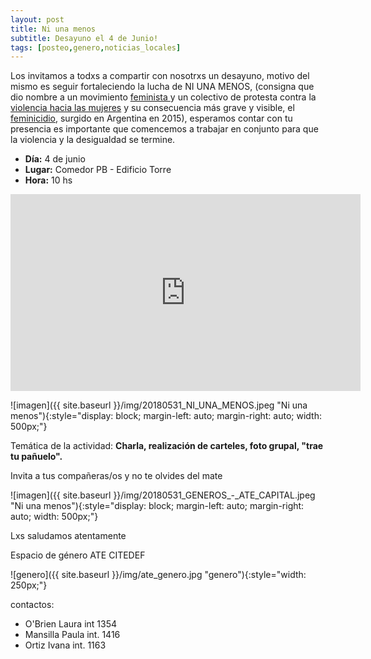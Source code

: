 ```yaml
---
layout: post
title: Ni una menos
subtitle: Desayuno el 4 de Junio!
tags: [posteo,genero,noticias_locales]
---
```


Los invitamos a todxs a compartir con nosotrxs un desayuno, motivo del mismo es seguir fortaleciendo la lucha de NI UNA MENOS,
(consigna que dio nombre a un movimiento
[feminista ](https://es.wikipedia.org/wiki/Feminismo) y un colectivo de protesta contra la
[violencia hacia las mujeres](https://es.wikipedia.org/wiki/Violencia_contra_la_mujer) y su consecuencia
más grave y visible, el [feminicidio](https://es.wikipedia.org/wiki/Feminicidio),
surgido en Argentina en 2015), esperamos contar con tu presencia es importante que comencemos a trabajar en
conjunto para que la violencia y la desigualdad se termine.

  - **Día:** 4 de junio
  - **Lugar:** Comedor PB - Edificio Torre
  - **Hora:** 10 hs

<iframe width="560" height="315" src="https://www.youtube.com/embed/4P1VktEk0vc" frameborder="0" allow="autoplay; encrypted-media" allowfullscreen></iframe>

![imagen]({{ site.baseurl }}/img/20180531_NI_UNA_MENOS.jpeg "Ni una menos"){:style="display: block; margin-left: auto; margin-right: auto; width: 500px;"}


Temática de la actividad: **Charla, realización de carteles, foto grupal, "trae tu pañuelo".**

<div class="alert alert-info" role="alert">
Invita a tus compañeras/os y no te olvides del mate
</div>


![imagen]({{ site.baseurl }}/img/20180531_GENEROS_-_ATE_CAPITAL.jpeg "Ni una menos"){:style="display: block; margin-left: auto; margin-right: auto; width: 500px;"}


Lxs saludamos atentamente

Espacio de género ATE CITEDEF

![genero]({{ site.baseurl }}/img/ate_genero.jpg "genero"){:style="width: 250px;"}


contactos:
  - O'Brien Laura int 1354
  - Mansilla Paula  int. 1416
  - Ortiz Ivana int. 1163
